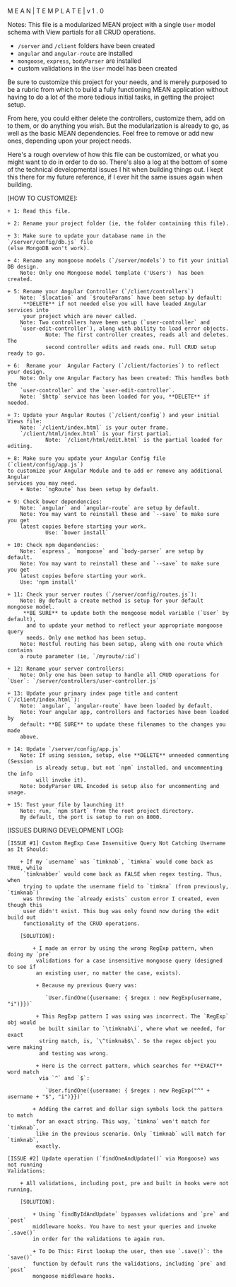 M E A N  |  T E M P L A T E	 |  v 1 . 0

Notes: This file is a modularized MEAN project with a single `User` model schema with
View partials for all CRUD operations.

+ `/server` and `/client` folders have been created
+ `angular` and `angular-route` are installed
+ `mongoose`, `express`, `bodyParser` are installed
+ custom validations in the `User` model has been created

Be sure to customize this project for your needs, and is merely purposed to be a
rubric from which to build a fully functioning MEAN application without having to
do a lot of the more tedious initial tasks, in getting the project setup.

From here, you could either delete the controllers, customize them, add on to them,
or do anything you wish. But the modularization is already to go, as well as
the basic MEAN dependencies. Feel free to remove or add new ones, depending upon
your project needs.

Here's a rough overview of how this file can be customized, or what you might
want to do in order to do so. There's also a log at the bottom of some of the
technical developmental issues I hit when building things out. I kept this there
for my future reference, if I ever hit the same issues again when building.


[HOW TO CUSTOMIZE]:

	+ 1: Read this file.

	+ 2: Rename your project folder (ie, the folder containing this file).

	+ 3: Make sure to update your database name in the `/server/config/db.js` file
	(else MongoDB won't work).

	+ 4: Rename any mongoose models (`/server/models`) to fit your initial DB design.
   		Note: Only one Mongoose model template ('Users')  has been created.

	+ 5: Rename your Angular Controller (`/client/controllers`)
		Note: `$location` and `$routeParams` have been setup by default:
		 **DELETE** if not needed else you will have loaded Angular services into
		 your project which are never called.
		Note: Two controllers have been setup (`user-controller` and
		`user-edit-controller`), along with ability to load error objects.
                Note: The first controller creates, reads all and deletes. The
				second controller edits and reads one. Full CRUD setup ready to go.

	+ 6:  Rename your  Angular Factory (`/client/factories`) to reflect your design.
		Note: Only one Angular Factory has been created: This handles both the
		`user-controller` and the `user-edit-controller`.
		Note: `$http` service has been loaded for you, **DELETE** if needed.

	+ 7: Update your Angular Routes (`/client/config`) and your initial Views file:
		Note: `/client/index.html` is your outer frame.
		`/client/html/index.html` is your first partial.
                Note: `/client/html/edit.html` is the partial loaded for editing.

	+ 8: Make sure you update your Angular Config file (`client/config/app.js`)
	to customize your Angular Module and to add or remove any additional Angular
	services you may need.
		+ Note: `ngRoute` has been setup by default.

	+ 9: Check bower dependencies:
		Note: `angular` and `angular-route` are setup by default.
		Note: You may want to reinstall these and `--save` to make sure you get
		latest copies before starting your work.
                Use: `bower install`

	+ 10: Check npm dependencies:
		Note: `express`, `mongoose` and `body-parser` are setup by default.
		Note: You may want to reinstall these and `--save` to make sure you get
		latest copies before starting your work.
		Use: 'npm install'

	+ 11: Check your server routes (`/server/config/routes.js`):
		Note: By default a create method is setup for your default mongoose model.
		 **BE SURE** to update both the mongoose model variable (`User` by default),
		  and to update your method to reflect your appropriate mongoose query
		  needs. Only one method has been setup.
		Note: Restful routing has been setup, along with one route which contains
		a route parameter (ie, `/myroute/:id`)

	+ 12: Rename your server controllers:
		Note: Only one has been setup to handle all CRUD operations for `User`: `/server/controllers/user-controller.js`

	+ 13: Update your primary index page title and content (`/client/index.html`):
		Note: `angular`, `angular-route` have been loaded by default.
		Note: Your angular app, controllers and factories have been loaded by
		default: **BE SURE** to update these filenames to the changes you made
		above.

	+ 14: Update `/server/config/app.js`
		Note: If using session, setup, else **DELETE** unneeded commenting (Session
			 is already setup, but not `npm` installed, and uncommenting the info
			 will invoke it).
		Note: bodyParser URL Encoded is setup also for uncommenting and usage.

	+ 15: Test your file by launching it!
		Note: run, `npm start` from the root project directory.
		By default, the port is setup to run on 8000.


[ISSUES DURING DEVELOPMENT LOG]:

	[ISSUE #1] Custom RegExp Case Insensitive Query Not Catching Username as It Should:

		+ If my `username` was `timknab`, `timkna` would come back as TRUE, while
		 `timknabber` would come back as FALSE when regex testing. Thus, when
		 trying to update the username field to `timkna` (from previously, `timknab`)
		 was throwing the `already exists` custom error I created, even though this
		 user didn't exist. This bug was only found now during the edit build out
		 functionality of the CRUD operations.

		[SOLUTION]:

			+ I made an error by using the wrong RegExp pattern, when doing my `pre`
			 validations for a case insensitive mongoose query (designed to see if
			 an existing user, no matter the case, exists).

			 + Because my previous Query was:

			 	`User.findOne({username: { $regex : new RegExp(username, "i")}})`

			 + This RegExp pattern I was using was incorrect. The `RegExp` obj would
			  be built similar to `\timknab\i`, where what we needed, for exact
			  string match, is, `\^timknab$\`. So the regex object you were making
			  and testing was wrong.

			 + Here is the correct pattern, which searches for **EXACT** word match
			  via `^` and `$`:

			 	`User.findOne({username: { $regex : new RegExp("^" + username + "$", "i")}})`

			+ Adding the carrot and dollar sign symbols lock the pattern to match
			 for an exact string. This way, `timkna` won't match for `timknab`,
			 like in the previous scenario. Only `timknab` will match for `timknab`,
			 exactly.

	[ISSUE #2] Update operation (`findOneAndUpdate()` via Mongoose) was not running
	Validations:

		+ All validations, including post, pre and built in hooks were not running.

		[SOLUTION]:

			+ Using `findByIdAndUpdate` bypasses validations and `pre` and `post`
			middleware hooks. You have to nest your queries and invoke `.save()`
			in order for the validations to again run.

			+ To Do This: First lookup the user, then use `.save()`: the `save()`
			function by default runs the validations, including `pre` and `post`
			mongoose middleware hooks.
